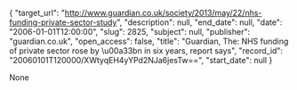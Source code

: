 {
  "target_url": "http://www.guardian.co.uk/society/2013/may/22/nhs-funding-private-sector-study", 
  "description": null, 
  "end_date": null, 
  "date": "2006-01-01T12:00:00", 
  "slug": 2825, 
  "subject": null, 
  "publisher": "guardian.co.uk", 
  "open_access": false, 
  "title": "Guardian, The: NHS funding of private sector rose by \u00a33bn in six years, report says", 
  "record_id": "20060101T120000/XWtyqEH4yYPd2NJa6jesTw==", 
  "start_date": null
}

None